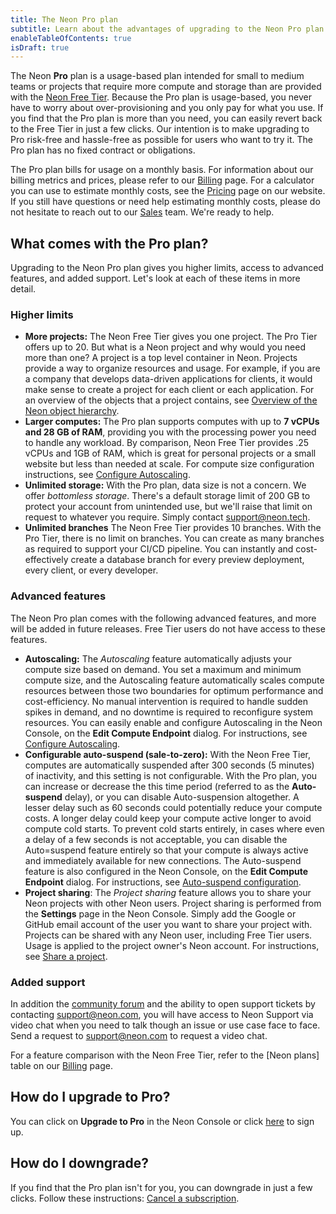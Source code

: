 ```yaml
---
title: The Neon Pro plan
subtitle: Learn about the advantages of upgrading to the Neon Pro plan
enableTableOfContents: true
isDraft: true
---
```


The Neon **Pro** plan is a usage-based plan intended for small to medium teams or projects that require more compute and storage than are provided with the [Neon Free Tier](../introduction/technical-preview-free-tier). Because the Pro plan is usage-based, you never have to worry about over-provisioning and you only pay for what you use. If you find that the Pro plan is more than you need, you can easily revert back to the Free Tier in just a few clicks. Our intention is to make upgrading to Pro risk-free and hassle-free as possible for users who want to try it. The Pro plan has no fixed contract or obligations.

The Pro plan bills for usage on a monthly basis. For information about our billing metrics and prices, please refer to our [Billing](../introduction/billing) page. For a calculator you can use to estimate monthly costs, see the [Pricing](https://neon.tech/pricing) page on our website. If you still have questions or need help estimating monthly costs, please do not hesitate to reach out to our [Sales](https://neon.tech/contact-sales) team. We're ready to help.

## What comes with the Pro plan?

Upgrading to the Neon Pro plan gives you higher limits, access to advanced features, and added support. Let's look at each of these items in more detail.

### Higher limits

- **More projects:** The Neon Free Tier gives you one project. The Pro Tier offers up to 20. But what is a Neon project and why would you need more than one? A project is a top level container in Neon. Projects provide a way to organize resources and usage. For example, if you are a company that develops data-driven applications for clients, it would make sense to create a project for each client or each application. For an overview of the objects that a project contains, see [Overview of the Neon object hierarchy](../manage/overview).
- **Larger computes:** The Pro plan supports computes with up to **7 vCPUs and 28 GB of RAM**, providing you with the processing power you need to handle any workload. By comparison, Neon Free Tier provides .25 vCPUs and 1GB of RAM, which is great for personal projects or a small website but less than needed at scale. For compute size configuration instructions, see [Configure Autoscaling](../manage/endpoints#compute-size-configuration).
- **Unlimited storage:** With the Pro plan, data size is not a concern. We offer _bottomless storage_. There's a default storage limit of 200 GB to protect your account from unintended use, but we'll raise that limit on request to whatever you require. Simply contact [support@neon.tech](mailto:support@neon.tech).
- **Unlimited branches** The Neon Free Tier provides 10 branches. With the Pro Tier, there is no limit on branches. You can create as many branches as required to support your CI/CD pipeline. You can instantly and cost-effectively create a database branch for every preview deployment, every client, or every developer.

### Advanced features

The Neon Pro plan comes with the following advanced features, and more will be added in future releases. Free Tier users do not have access to these features.

- **Autoscaling:** The _Autoscaling_ feature automatically adjusts your compute size based on demand. You set a maximum and minimum compute size, and the Autoscaling feature automatically scales compute resources between those two boundaries for optimum performance and cost-efficiency. No manual intervention is required to handle sudden spikes in demand, and no downtime is required to reconfigure system resources. You can easily enable and configure Autoscaling in the Neon Console, on the **Edit Compute Endpoint** dialog. For instructions, see [Configure Autoscaling](../manage/endpoints#compute-size-configuration).
- **Configurable auto-suspend (sale-to-zero):** With the Neon Free Tier, computes are automatically suspended after 300 seconds (5 minutes) of inactivity, and this setting is not configurable. With the Pro plan, you can increase or decrease the this time period (referred to as the **Auto-suspend** delay), or you can disable Auto-suspension altogether. A lesser delay such as 60 seconds could potentially reduce your compute costs. A longer delay could keep your compute active longer to avoid compute cold starts. To prevent cold starts entirely, in cases where even a delay of a few seconds is not acceptable, you can disable the Auto=suspend feature entirely so that your compute is always active and immediately available for new connections. The Auto-suspend feature is also configured in the Neon Console, on the **Edit Compute Endpoint** dialog. For instructions, see [Auto-suspend configuration](../manage/endpoints#auto-suspend-configuration).
- **Project sharing**: The _Project sharing_ feature allows you to share your Neon projects with other Neon users. Project sharing is performed from the **Settings** page in the Neon Console. Simply add the Google or GitHub email account of the user you want to share your project with. Projects can be shared with any Neon user, including Free Tier users. Usage is applied to the project owner's Neon account. For instructions, see [Share a project](../manage/projects#share-a-project).

### Added support

In addition the [community forum](https://community.neon.tech/) and the ability to open support tickets by contacting [support@neon.com](mailto:support@neon.com), you will have access to Neon Support via video chat when you need to talk though an issue or use case face to face. Send a request to support@neon.com to request a video chat.

For a feature comparison with the Neon Free Tier, refer to the [Neon plans] table on our [Billing](../introduction/billing) page.

## How do I upgrade to Pro?

You can click on **Upgrade to Pro** in the Neon Console or click [here](https://console.neon.tech/app/projects?show_enroll_to_pro=true) to sign up.

## How do I downgrade?

If you find that the Pro plan isn't for you, you can downgrade in just a few clicks. Follow these instructions: [Cancel a subscription](../introduction/billing#cancel-a-subscription).
